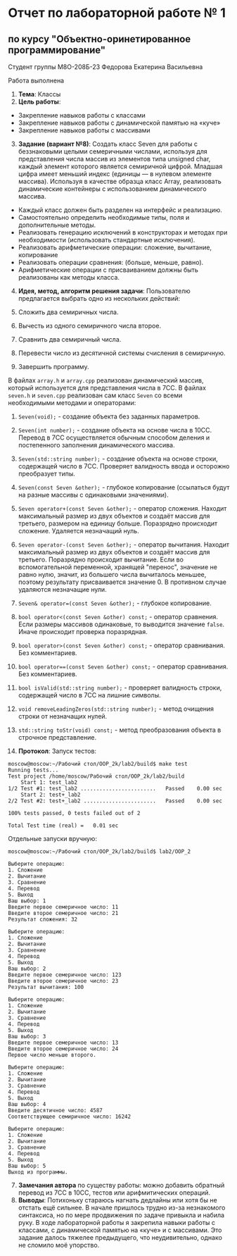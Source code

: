# Отчет по лабораторной работе № 1
## по курсу "Объектно-оринетированное программирование"

Студент группы М8О-208Б-23 Федорова Екатерина Васильевна

Работа выполнена 

1. **Тема**: Классы
2. **Цель работы**:
- Закрепление навыков работы с классами
- Закрепление навыков работы с динамической памятью на «куче»
- Закрепление навыков работы с массивами
3. **Задание (вариант №8)**: Создать класс Seven для работы с беззнаковыми целыми семеричными числами, используя для представления числа массив из элементов типа unsigned char, каждый элемент которого является семиричной цифрой. Младшая цифра имеет меньший индекс (единицы — в нулевом элементе массива). Используя в качестве образца класс Array, реализовать динамические контейнеры с
использованием динамического массива.
- Каждый класс должен быть разделен на интерфейс и реализацию.
- Самостоятельно определить необходимые типы, поля и дополнительные методы.
- Реализовать генерацию исключений в конструкторах и методах при необходимости (использовать
стандартные исключения).
- Реализовать арифметические операции: сложение, вычитание, копирование
- Реализовать операции сравнения: (больше, меньше, равно).
- Арифметические операции с присваиванием должны быть реализованы как методы класса.
4. **Идея, метод, алгоритм решения задачи**: Пользователю предлагается выбрать одно из нескольких действий:

1. Сложить два семиричных числа.
2. Вычесть из одного семиричного числа второе.
3. Сравнить два семиричный числа.
4. Перевести число из десятичной системы счисления в семиричную.
5. Завершить программу.

В файлах `array.h`  и `array.cpp` реализован динамический массив, который используется для представления числа в 7СС. В файлах `seven.h` и `seven.cpp` реализован сам класс `Seven` со всеми необходимыми методами и операторами:
1. `Seven(void);` - создание объекта без заданных параметров.
2. `Seven(int number);` - создание объекта на основе числа в 10СС. Перевод в 7СС осуществляется обычным способом деления и постепенного заполнения динамического массива.
3. `Seven(std::string number);` - создание объекта на основе строки, содержащей число в 7СС. Проверяет валидность ввода и осторожно преобразует типы.
4. `Seven(const Seven &other);` - глубокое копирование (ссылаться будут на разные массивы с одинаковыми значениями).
5. `Seven operator+(const Seven &other);` - оператор сложения. Находит максимальный размер из двух объектов и создаёт массив для третьего, размером на единицу больше. Поразрядно происходит сложение. Удаляется незначащий нуль.
6. `Seven operator-(const Seven &other);` - оператор вычитания. Находит максимальный размер из двух объектов и создаёт массив для третьего. Поразрядно происходит вычитание. Если во вспомогательной переменной, хранящей "перенос", значение не равно нулю, значит, из большего числа вычиталось меньшее, поэтому результату присваивается значение 0. В противном случае удаляются незначащие нули.
7. `Seven& operator=(const Seven &other);` - глубокое копирование.
8. `bool operator<(const Seven &other) const;` - оператор сравнения. Если размеры массивов одинаковые, то выводится значение `false`. Иначе происходит проверка поразрядная.
9. `bool operator>(const Seven &other) const;` - оператор сравнивания. Без комментариев.
10. `bool operator==(const Seven &other) const;` - оператор сравнивания. Без комментариев.
11. `bool isValid(std::string number);` - проверяет валидность строки, содержащей число в 7СС на лишние символы.
12. `void removeLeadingZeros(std::string number);` - метод очищения строки от незначащих нулей.
13. `std::string toStr(void) const;` - метод преобразования объекта в строчное представление.

6. **Протокол**: 
Запуск тестов:
```
moscow@moscow:~/Рабочий стол/OOP_2k/lab2/build$ make test
Running tests...
Test project /home/moscow/Рабочий стол/OOP_2k/lab2/build
    Start 1: test_lab2
1/2 Test #1: test_lab2 ........................   Passed    0.00 sec
    Start 2: test+_lab2
2/2 Test #2: test+_lab2 .......................   Passed    0.00 sec

100% tests passed, 0 tests failed out of 2

Total Test time (real) =   0.01 sec
```

Отдельные запуски вручную:
```
moscow@moscow:~/Рабочий стол/OOP_2k/lab2/build$ lab2/OOP_2

Выберите операцию:
1. Сложение
2. Вычитание
3. Сравнение
4. Перевод
5. Выход
Ваш выбор: 1
Введите первое семеричное число: 11
Введите второе семеричное число: 21
Результат сложения: 32

Выберите операцию:
1. Сложение
2. Вычитание
3. Сравнение
4. Перевод
5. Выход
Ваш выбор: 2
Введите первое семеричное число: 123
Введите второе семеричное число: 23
Результат вычитания: 100

Выберите операцию:
1. Сложение
2. Вычитание
3. Сравнение
4. Перевод
5. Выход
Ваш выбор: 3
Введите первое семеричное число: 13
Введите второе семеричное число: 24
Первое число меньше второго.

Выберите операцию:
1. Сложение
2. Вычитание
3. Сравнение
4. Перевод
5. Выход
Ваш выбор: 4
Введите десятичное число: 4587
Соответствующее семиричное число: 16242

Выберите операцию:
1. Сложение
2. Вычитание
3. Сравнение
4. Перевод
5. Выход
Ваш выбор: 5
Выход из программы.
```

7. **Замечания автора** по существу работы: можно добавить обратный перевод из 7СС в 10СС, тестов или арифмитических операций.
8. **Выводы**: Потихоньку стараюсь нагнать дедлайны или хотя бы не отстать ещё сильнее. В начале пришлось трудно из-за незнакомого синтаксиса, но по мере продвижения по задаче привыкла и набила руку. В ходе лабораторной работы я закрепила навыки работы с классами, с динамической памятью на «куче» и с массивами. Это задание далось тяжелее предыдущего, что неудивительно, однако не сломило моё упорство. 